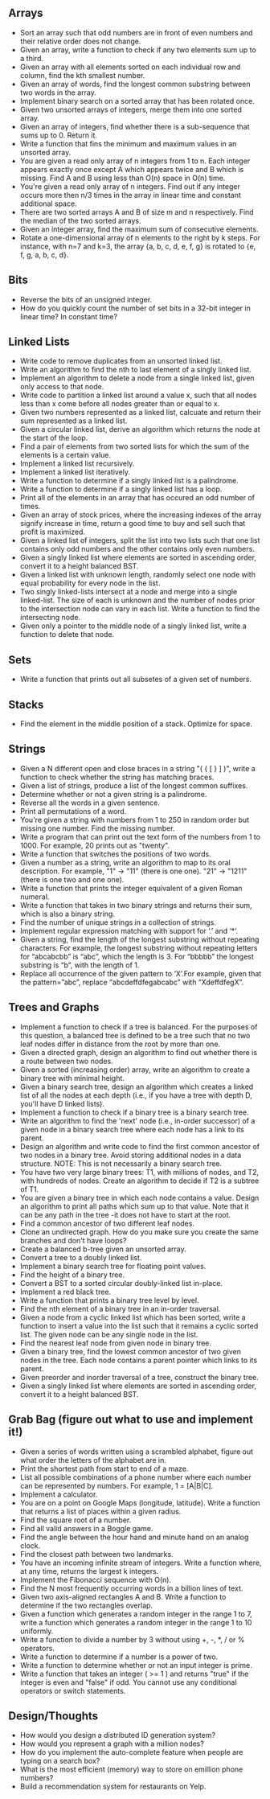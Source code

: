 
## Arrays
- Sort an array such that odd numbers are in front of even numbers and their relative order does not change.
- Given an array, write a function to check if any two elements sum up to a third.
- Given an array with all elements sorted on each individual row and column, find the kth smallest number.
- Given an array of words, find the longest common substring between two words in the array.
- Implement binary search on a sorted array that has been rotated once.
- Given two unsorted arrays of integers, merge them into one sorted array.
- Given an array of integers, find whether there is a sub-sequence that sums up to 0. Return it.
- Write a function that fins the minimum and maximum values in an unsorted array.
- You are given a read only array of n integers from 1 to n. Each integer appears exactly once except A which appears twice and B which is missing. Find A and B using less than O(n) space in O(n) time.
- You're given a read only array of n integers. Find out if any integer occurs more then n/3 times in the array in linear time and constant additional space.
- There are two sorted arrays A and B of size m and n respectively. Find the median of the two sorted arrays.
- Given an integer array, find the maximum sum of consecutive elements.
- Rotate a one-dimensional array of n elements to the right by k steps. For instance, with n=7 and k=3, the array {a, b, c, d, e, f, g} is rotated to {e, f, g, a, b, c, d}.

## Bits
- Reverse the bits of an unsigned integer.
- How do you quickly count the number of set bits in a 32-bit integer in linear time? In constant time?

## Linked Lists
- Write code to remove duplicates from an unsorted linked list. 
- Write an algorithm to find the nth to last element of a singly linked list.
- Implement an algorithm to delete a node from a single linked list, given only access to that node. 
- Write code to partition a linked list around a value x, such that all nodes less than x come before all nodes greater than or equal to x.
- Given two numbers represented as a linked list, calcuate and return their sum represented as a linked list.
- Given a circular linked list, derive an algorithm which returns the node at the start of the loop.
- Find a pair of elements from two sorted lists for which the sum of the elements is a certain value.
- Implement a linked list recursively.
- Implement a linked list iteratively.
- Write a function to determine if a singly linked list is a palindrome.
- Write a function to determine if a singly linked list has a loop.
- Print all of the elements in an array that has occured an odd number of times.
- Given an array of stock prices, where the increasing indexes of the array signify increase in time, return a good time to buy and sell such that profit is maximized.
- Given a linked list of integers, split the list into two lists such that one list contains only odd numbers and the other contains only even numbers.
- Given a singly linked list where elements are sorted in ascending order, convert it to a height balanced BST.
- Given a linked list with unknown length, randomly select one node with equal probability for every node in the list.
- Two singly linked-lists intersect at a node and merge into a single linked-list. The size of each is unknown and the number of nodes prior to the intersection node can vary in each list. Write a function to find the intersecting node. 
- Given only a pointer to the middle node of a singly linked list, write a function to delete that node.

## Sets
- Write a function that prints out all subsetes of a given set of numbers.

## Stacks
- Find the element in the middle position of a stack. Optimize for space.

## Strings
- Given a N different open and close braces in a string "( { [ } ] )", write a function to check whether the string has matching braces.
- Given a list of strings, produce a list of the longest common suffixes.
- Determine whether or not a given string is a palindrome.
- Reverse all the words in a given sentence.
- Print all permutations of a word.
- You're given a string with numbers from 1 to 250 in random order but missing one number. Find the missing number.
- Write a program that can print out the text form of the numbers from 1 to 1000. For example, 20 prints out as "twenty".
- Write a function that switches the positions of two words.
- Given a number as a string, write an algorithm to map to its oral description. For example, "1" -> "11" (there is one one). "21" -> "1211" (there is one two and one one).
- Write a function that prints the integer equivalent of a given Roman numeral.
- Write a function that takes in two binary strings and returns their sum, which is also a binary string.
- Find the number of unique strings in a collection of strings.
- Implement regular expression matching with support for ‘.’ and ‘*’.
- Given a string, find the length of the longest substring without repeating characters. For example, the longest substring without repeating letters for “abcabcbb” is “abc”, which the length is 3. For “bbbbb” the longest substring is “b”, with the length of 1.
- Replace all occurrence of the given pattern to ‘X’.For example, given that the pattern=”abc”, replace “abcdeffdfegabcabc” with “XdeffdfegX”.

## Trees and Graphs
- Implement a function to check if a tree is balanced. For the purposes of this question,
a balanced tree is defined to be a tree such that no two leaf nodes differ in distance
from the root by more than one. 
- Given a directed graph, design an algorithm to find out whether there is a route
between two nodes. 
- Given a sorted (increasing order) array, write an algorithm to create a binary tree with
minimal height. 
- Given a binary search tree, design an algorithm which creates a linked list of all the
nodes at each depth (i.e., if you have a tree with depth D, you'll have D linked lists). 
- Implement a function to check if a binary tree is a binary search tree. 
- Write an algorithm to find the 'next' node (i.e., in-order successor) of a given node in
a binary search tree where each node has a link to its parent.
- Design an algorithm and write code to find the first common ancestor of two nodes
in a binary tree. Avoid storing additional nodes in a data structure. NOTE: This is not
necessarily a binary search tree.
- You have two very large binary trees: T1, with millions of nodes, and T2, with hundreds
of nodes. Create an algorithm to decide if T2 is a subtree of T1.
- You are given a binary tree in which each node contains a value. Design an algorithm to print all paths which sum up to that value. Note that it can be any path in the tree -it does not have to start at the root.
- Find a common ancestor of two different leaf nodes.
- Clone an undirected graph. How do you make sure you create the same branches and don't have loops?
- Create a balanced b-tree given an unsorted array.
- Convert a tree to a doubly linked list.
- Implement a binary search tree for floating point values.
- Find the height of a binary tree.
- Convert a BST to a sorted circular doubly-linked list in-place. 
- Implement a red black tree.
- Write a function that prints a binary tree level by level.
- Find the nth element of a binary tree in an in-order traversal.
- Given a node from a cyclic linked list which has been sorted, write a function to insert a value into the list such that it remains a cyclic sorted list. The given node can be any single node in the list.
- Find the nearest leaf node from given node in binary tree.
- Given a binary tree, find the lowest common ancestor of two given nodes in the tree. Each node contains a parent pointer which links to its parent.
- Given preorder and inorder traversal of a tree, construct the binary tree.
- Given a singly linked list where elements are sorted in ascending order, convert it to a height balanced BST.

## Grab Bag (figure out what to use and implement it!)
- Given a series of words written using a scrambled alphabet, figure out what order the letters of the alphabet are in.
- Print the shortest path from start to end of a maze.
- List all possible combinations of a phone number where each number can be represented by numbers. For example, 1 = [A|B|C].
- Implement a calculator.
- You are on a point on Google Maps (longitude, latitude). Write a function that returns a list of places within a given radius.
- Find the square root of a number. 
- Find all valid answers in a Boggle game.
- Find the angle between the hour hand and minute hand on an analog clock.
- Find the closest path between two landmarks.
- You have an incoming infinite stream of integers. Write a function where, at any time, returns the largest k integers.
- Implement the Fibonacci sequence with O(n).
- Find the N most frequently occurring words in a billion lines of text.
- Given two axis-aligned rectangles A and B. Write a function to determine if the two rectangles overlap.
- Given a function which generates a random integer in the range 1 to 7, write a function which generates a random integer in the range 1 to 10 uniformly.
- Write a function to divide a number by 3 without using +, -, *, / or % operators.
- Write a function to determine if a number is a power of two.
- Write a function to determine whether or not an input integer is prime.
- Write a function that takes an integer ( >= 1 ) and returns "true" if the integer is even and "false" if odd. You cannot use any conditional operators or switch statements. 

## Design/Thoughts
- How would you design a distributed ID generation system?
- How would you represent a graph with a million nodes?
- How do you implement the auto-complete feature when people are typing on a search box?
- What is the most efficient (memory) way to store on emillion phone numbers?
- Build a recommendation system for restaurants on Yelp.
